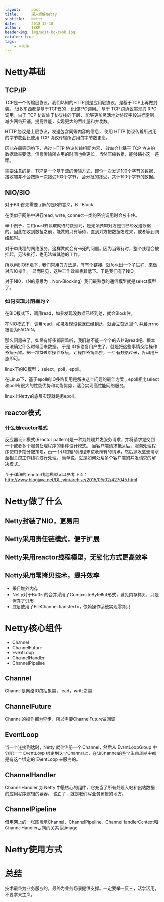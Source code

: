 ```yaml
---
layout:     post
title:      深入理解Netty
subtitle:   Netty
date:       2018-12-10
author:     TBKK
header-img: img/post-bg-cook.jpg
catalog: true
tags:
    - 中间件
---
```

# Netty基础
## TCP/IP
TCP是一个传输层协议，我们熟知的HTTP则是应用层协议，是基于TCP上再做封装。
很多东西都是基于TCP做的，比如RPC调用。
基于 TCP 的协议实现的 RPC 调用，由于 TCP 协议处于协议栈的下层，
能够更加灵活地对协议字段进行定制，减少网络开销，提高性能，实现更大的吞吐量和并发数。

HTTP 协议是上层协议，发送包含同等内容的信息，
使用 HTTP 协议传输所占用的字节数会比使用 TCP 协议传输所占用的字节数更高。

因此在同等网络下，通过 HTTP 协议传输相同内容，
效率会比基于 TCP 协议的数据效率要低，信息传输所占用的时间也会更长，当然压缩数据，能够缩小这一差距。

需要注意的是，TCP是一个基于流的传输方式，即你一次发送100个字节的数据，接收端并不会按照一次接受100个字节，
会分批的接受，共计100个字节的数据。

## NIO/BIO
对于BIO首先需要了解的是B的含义，B：Block

在类似于网络中进行read, write, connect一类的系统调用时会被卡住。

举个例子，当用read去读取网络的数据时，是无法预知对方是否已经发送数据的。因此在收到数据之前，能做的只有等待，直到对方把数据发过来，或者等到网络超时。

对于单线程的网络服务，这样做就会有卡死的问题。因为当等待时，整个线程会被挂起，无法执行，也无法做其他的工作。

所以再BIO环境下，我们常用的方法是，有有个链接，就fork出一个子进程，来做对应IO操作。
显而易见，这种工作效率极其低下。于是我们有了NIO。

对于NIO，（N的意思为：Non-Blocking）我们最熟悉的通信模型就是select模型了。
### 如何实现非阻塞的？

在BIO模式下，调用read，如果发现没数据已经到达，就会Block住。

在NIO模式下，调用read，如果发现没数据已经到达，就会立刻返回-1, 并且errno被设为EAGAIN。

那么问题来了，如果有好多都要监听，我们总不能一个个的去轮询read吧。根本无法确定什么时候回来数据。
于是,IO多路复用产生了，就是把这些事情交给操作系统去做。把一堆fd丢给操作系统，让操作系统监控，一旦有数据过来，告知用户态即可。

linux下的IO模型：
select，poll，epoll。

在Linux下，基于epoll的IO多路复用是解决这个问题的最佳方案；epoll相比select和poll有很大的性能优势和功能优势，适合实现高性能网络服务。

linux上Netty的底层实现就是用epoll。

## reactor模式
### 什么是reactor模式
反应器设计模式(Reactor pattern)是一种为处理并发服务请求，并将请求提交到一个或者多个服务处理程序的事件设计模式。
当客户端请求抵达后，服务处理程序使用多路分配策略，由一个非阻塞的线程来接收所有的请求，然后派发这些请求至相关的工作线程进行处理。
简单说，就是如何处理多个客户端的并发请求的解决模式。

关于详细的reactor线程模型可以参考下面：
http://www.blogjava.net/DLevin/archive/2015/09/02/427045.html

# Netty做了什么

## Netty封装了NIO，更易用
## Netty采用责任链模式，便于扩展
## Netty采用reactor线程模型，无锁化方式更高效率
## Netty采用零拷贝技术，提升效率
* 采用堆外内存
* Netty对于Buffer的合并采用了CompositeByteBuf形式，避免内存拷贝，只是保存了引用
* 底层使用了FileChannel.transferTo，依赖操作系统实现零拷贝

# Netty核心组件
* Channel
* ChannelFuture
* EventLoop
* ChannelHandler
* ChannelPipeline

## Channel
Channel是网络IO的抽象类，read，write之类
## ChannelFuture
Channel的操作都为异步，所以需要ChannelFuture做回调
## EventLoop
当一个连接到达时，Netty 就会注册一个 Channel，然后从 EventLoopGroup 中分配一个 EventLoop 绑定到这个Channel上，在该Channel的整个生命周期中都是有这个绑定的 EventLoop 来服务的。

## ChannelHandler
ChannelHandler 为 Netty 中最核心的组件，它充当了所有处理入站和出站数据的应用程序逻辑的容器。
说白了，就是我们写业务逻辑的地方。

## ChannelPipeline
借用网上的一张图表示Channel、ChannelPipeline、ChannelHandlerContext和ChannelHandler之间的关系
![image](http://www.qinxinfeng.com/img/others/channelPipeline.jpg)

# Netty使用方式

# 总结
技术最终为业务服务的，最终为业务场景提供支撑。一定要举一反三，活学活用，不要拿来主义。
 

